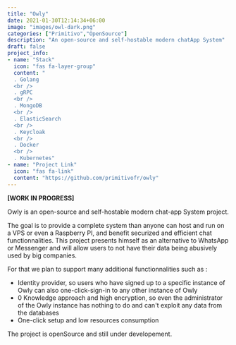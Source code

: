 ```yaml
---
title: "Owly"
date: 2021-01-30T12:14:34+06:00
image: "images/owl-dark.png"
categories: ["Primitivo","OpenSource"]
description: "An open-source and self-hostable modern chatApp System"
draft: false
project_info:
- name: "Stack"
  icon: "fas fa-layer-group"
  content: "
  . Golang
  <br />
  . gRPC
  <br />
  . MongoDB
  <br />
  . ElasticSearch
  <br />
  . Keycloak
  <br />
  . Docker
  <br />
  . Kubernetes"
- name: "Project Link"
  icon: "fas fa-link"
  content: "https://github.com/primitivofr/owly"
---
```


**[WORK IN PROGRESS]**

Owly is an open-source and self-hostable modern chat-app System project.

The goal is to provide a complete system than anyone can host and run on a VPS or even a Raspberry PI, and benefit securized and efficient chat functionnalities.
This project presents himself as an alternative to WhatsApp or Messenger and will allow users to not have their data being abusively used by big companies.

For that we plan to support many additional functionnalities such as :
- Identity provider, so users who have signed up to a specific instance of Owly can also one-click-sign-in to any other instance of Owly
- 0 Knowledge approach and high encryption, so even the administrator of the Owly instance has nothing to do and can't exploit any data from the databases
- One-click setup and low resources consumption

The project is openSource and still under developement.